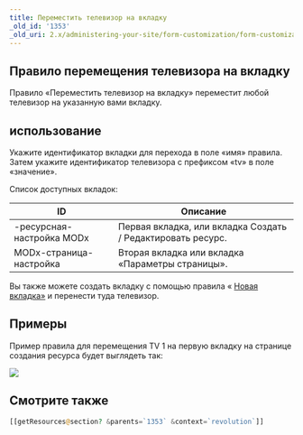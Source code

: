 ```yaml
---
title: Переместить телевизор на вкладку
_old_id: '1353'
_old_uri: 2.x/administering-your-site/form-customization/form-customization-rules/move-tv-to-tab
---
```


## Правило перемещения телевизора на вкладку

Правило «Переместить телевизор на вкладку» переместит любой телевизор на указанную вами вкладку.

## использование

Укажите идентификатор вкладки для перехода в поле «имя» правила. Затем укажите идентификатор телевизора с префиксом «tv» в поле «значение».

Список доступных вкладок:

ID | Описание
--- | ---
-ресурсная-настройка MODx | Первая вкладка, или вкладка Создать / Редактировать ресурс.
MODx-страница-настройка | Вторая вкладка или вкладка «Параметры страницы».

Вы также можете создать вкладку с помощью правила « [Новая вкладка»](display/revolution20/New+Tab "Новая вкладка") и перенести туда телевизор.

## Примеры

Пример правила для перемещения TV 1 на первую вкладку на странице создания ресурса будет выглядеть так:

![](../../../../../en/building-sites/client-proofing/form-customization/rules/download/attachments/18678100/rule-tvMove.png?version=1&modificationDate=1279291685000)

## Смотрите также

```php
[[getResources@section? &parents=`1353` &context=`revolution`]]
```
